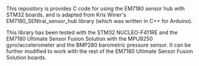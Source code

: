 This repository is provides C code for using the EM7180 sensor hub with STM32 boards, and is adapted from Kris Winer's EM7180_SENtral_sensor_hub library (which was written in C++ for Arduino).

This library has been tested with the STM32 NUCLEO-F411RE and the EM7180 Ultimate Sensor Fusion Solution with the MPU9250 gyro/accelerometer and the BMP280 barometric pressure sensor. It can be further modified to work with the rest of the EM7180 Ultimate Sensor Fusion Solution boards.